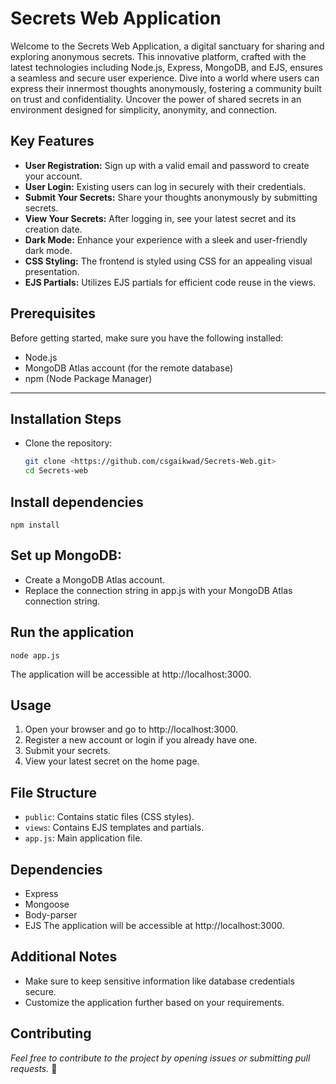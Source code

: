# Secrets Web Application

Welcome to the Secrets Web Application, a digital sanctuary for sharing and exploring anonymous secrets. This innovative platform, crafted with the latest technologies including Node.js, Express, MongoDB, and EJS, ensures a seamless and secure user experience. Dive into a world where users can express their innermost thoughts anonymously, fostering a community built on trust and confidentiality. Uncover the power of shared secrets in an environment designed for simplicity, anonymity, and connection.

## Key Features

- **User Registration:** Sign up with a valid email and password to create your account.
- **User Login:** Existing users can log in securely with their credentials.
- **Submit Your Secrets:** Share your thoughts anonymously by submitting secrets.
- **View Your Secrets:** After logging in, see your latest secret and its creation date.
- **Dark Mode:** Enhance your experience with a sleek and user-friendly dark mode.
- **CSS Styling:** The frontend is styled using CSS for an appealing visual presentation.
- **EJS Partials:** Utilizes EJS partials for efficient code reuse in the views.

## Prerequisites

Before getting started, make sure you have the following installed:

- Node.js
- MongoDB Atlas account (for the remote database)
- npm (Node Package Manager)

---

## Installation Steps

- Clone the repository:

   ```bash
   git clone <https://github.com/csgaikwad/Secrets-Web.git>
   cd Secrets-web

## Install dependencies

```
npm install
```

## Set up MongoDB:
 - Create a MongoDB Atlas account.
 - Replace the connection string in app.js with your MongoDB Atlas connection string.

## Run the application
``` node app.js ```

The application will be accessible at http://localhost:3000.

## Usage
1. Open your browser and go to http://localhost:3000.
2. Register a new account or login if you already have one.
3. Submit your secrets.
4. View your latest secret on the home page.

## File Structure
- `public`: Contains static files (CSS styles).
- `views`: Contains EJS templates and partials.
- `app.js`: Main application file.

## Dependencies
- Express
- Mongoose
- Body-parser
- EJS
The application will be accessible at http://localhost:3000.

## Additional Notes
- Make sure to keep sensitive information like database credentials secure.
- Customize the application further based on your requirements.

## Contributing
*Feel free to contribute to the project by opening issues or submitting pull requests.*
🚀

